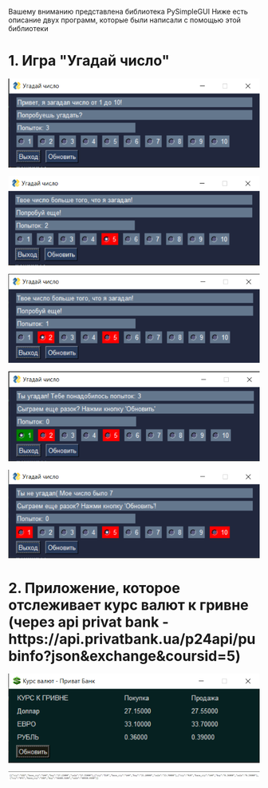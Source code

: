 Вашему вниманию представлена библиотека PySimpleGUI
Ниже есть описание двух программ, которые были написали с помощью этой библиотеки

<h1>1. Игра "Угадай число"</h1>

![1](https://github.com/Orientir/PySimpleGUI/raw/master/images/guess_1.png)

![2](https://github.com/Orientir/PySimpleGUI/raw/master/images/guess_2.png)

![3](https://github.com/Orientir/PySimpleGUI/raw/master/images/guess_3.png)

![4](https://github.com/Orientir/PySimpleGUI/raw/master/images/guess_4.png)

![5](https://github.com/Orientir/PySimpleGUI/raw/master/images/guess_5.png)

<h1>2. Приложение, которое отслеживает курс валют к гривне (через api privat bank - https://api.privatbank.ua/p24api/pubinfo?json&exchange&coursid=5)</h1>

![6](https://github.com/Orientir/PySimpleGUI/raw/master/images/exchange_image.png)

![7](https://github.com/Orientir/PySimpleGUI/raw/master/images/api_privat.png)
